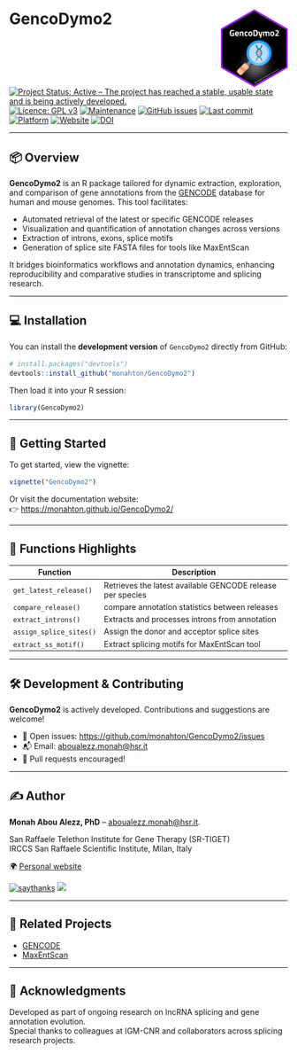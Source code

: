 
<!-- README.md is generated from README.Rmd. Please edit that file -->

# GencoDymo2 <img src="man/figures/GencoDymo2_logo.png" align="right" height="140"/>

[![Project Status: Active – The project has reached a stable, usable
state and is being actively
developed.](https://www.repostatus.org/badges/latest/active.svg)](https://www.repostatus.org/#active)
[![Licence: GPL
v3](https://img.shields.io/badge/license-GPL--3-blue.svg)](https://www.gnu.org/licenses/gpl-3.0)
[![Maintenance](https://img.shields.io/badge/Maintained%3F-yes-green.svg)](https://github.com/monahton)
[![GitHub
issues](https://img.shields.io/github/issues/monahton/GencoDymo2)](https://github.com/monahton/GencoDymo2/issues)
[![Last
commit](https://img.shields.io/github/last-commit/monahton/GencoDymo2)](https://github.com/monahton/GencoDymo2/commits/main)
[![Platform](https://img.shields.io/badge/platform-all-green)](https://cran.r-project.org/)
[![Website](https://img.shields.io/badge/docs-website-blue)](https://monahton.github.io/GencoDymo2/)
[![DOI](https://zenodo.org/badge/DOI/10.5281/zenodo.15302316.svg)](https://doi.org/10.5281/zenodo.15302316)

------------------------------------------------------------------------

## 📦 Overview

**GencoDymo2** is an R package tailored for dynamic extraction,
exploration, and comparison of gene annotations from the
[GENCODE](https://www.gencodegenes.org) database for human and mouse
genomes. This tool facilitates:

- Automated retrieval of the latest or specific GENCODE releases
- Visualization and quantification of annotation changes across versions
- Extraction of introns, exons, splice motifs
- Generation of splice site FASTA files for tools like MaxEntScan

It bridges bioinformatics workflows and annotation dynamics, enhancing
reproducibility and comparative studies in transcriptome and splicing
research.

------------------------------------------------------------------------

## 💻 Installation

You can install the **development version** of `GencoDymo2` directly
from GitHub:

``` r
# install.packages("devtools")
devtools::install_github("monahton/GencoDymo2")
```

Then load it into your R session:

``` r
library(GencoDymo2)
```

------------------------------------------------------------------------

## 🚀 Getting Started

To get started, view the vignette:

``` r
vignette("GencoDymo2")
```

Or visit the documentation website:  
👉 <https://monahton.github.io/GencoDymo2/>

------------------------------------------------------------------------

## 📁 Functions Highlights

| Function | Description |
|----|----|
| `get_latest_release()` | Retrieves the latest available GENCODE release per species |
| `compare_release()` | compare annotation statistics between releases |
| `extract_introns()` | Extracts and processes introns from annotation |
| `assign_splice_sites()` | Assign the donor and acceptor splice sites |
| `extract_ss_motif()` | Extract splicing motifs for MaxEntScan tool |

------------------------------------------------------------------------

## 🛠️ Development & Contributing

**GencoDymo2** is actively developed. Contributions and suggestions are
welcome!

- 🔧 Open issues: <https://github.com/monahton/GencoDymo2/issues>
- 📬 Email: <aboualezz.monah@hsr.it>
- 🤝 Pull requests encouraged!

------------------------------------------------------------------------

## :writing_hand: Author

**Monah Abou Alezz, PhD** – <aboualezz.monah@hsr.it>.

San Raffaele Telethon Institute for Gene Therapy (SR-TIGET)  
IRCCS San Raffaele Scientific Institute, Milan, Italy

🌍 [Personal website](https://monahton.github.io)

[![saythanks](https://img.shields.io/badge/say-thanks-ff69b4.svg)](https://saythanks.io/to/monahton)
[![](https://img.shields.io/badge/follow%20me%20on-LinkedIn-blue.svg)](https://linkedin.com/in/monah-abou-alezz-phd-06a948ba)

------------------------------------------------------------------------

## 🧪 Related Projects

- [GENCODE](https://www.gencodegenes.org)
- [MaxEntScan](http://hollywood.mit.edu/burgelab/maxent/Xmaxentscan_scoreseq.html)

------------------------------------------------------------------------

## 📣 Acknowledgments

Developed as part of ongoing research on lncRNA splicing and gene
annotation evolution.  
Special thanks to colleagues at IGM-CNR and collaborators across
splicing research projects.

